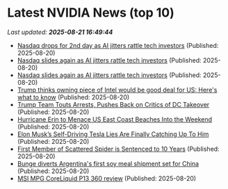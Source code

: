 # Latest NVIDIA News (top 10)
_Last updated: **2025-08-21 16:49:44**_

- [Nasdaq drops for 2nd day as AI jitters rattle tech investors](https://www.channelnewsasia.com/business/nasdaq-drops-2nd-day-ai-jitters-rattle-tech-investors-5305321) (Published: 2025-08-20)
- [Nasdaq slides again as AI jitters rattle tech investors](https://finance.yahoo.com/news/nasdaq-slides-again-ai-jitters-164433602.html) (Published: 2025-08-20)
- [Nasdaq slides again as AI jitters rattle tech investors](https://www.channelnewsasia.com/business/nasdaq-slides-again-ai-jitters-rattle-tech-investors-5305321) (Published: 2025-08-20)
- [Trump thinks owning piece of Intel would be good deal for US: Here's what to know](https://economictimes.indiatimes.com/tech/technology/trump-thinks-owning-piece-of-intel-would-be-good-deal-for-us-heres-what-to-know/articleshow/123414768.cms) (Published: 2025-08-20)
- [Trump Team Touts Arrests, Pushes Back on Critics of DC Takeover](https://biztoc.com/x/37fc6328a54f6837) (Published: 2025-08-20)
- [Hurricane Erin to Menace US East Coast Beaches Into the Weekend](https://biztoc.com/x/6087d688f3854bb5) (Published: 2025-08-20)
- [Elon Musk’s Self-Driving Tesla Lies Are Finally Catching Up To Him](https://biztoc.com/x/3ed622c4b188177f) (Published: 2025-08-20)
- [First Member of Scattered Spider is Sentenced to 10 Years](https://biztoc.com/x/2fd39be4d78bdb56) (Published: 2025-08-20)
- [Bunge diverts Argentina's first soy meal shipment set for China](https://biztoc.com/x/3252a327834b8450) (Published: 2025-08-20)
- [MSI MPG CoreLiquid P13 360 review](https://www.pcgamer.com/hardware/cooling/msi-mpg-coreliquid-p13-360-review/) (Published: 2025-08-20)
